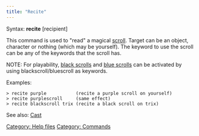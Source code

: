 ```yaml
---
title: "Recite"
---
```


Syntax: **recite** <scroll> \[recipient\]

This command is used to "read" a magical [scroll](scroll "wikilink").
Target can be an object, character or nothing (which may be yourself).
The keyword to use the scroll can be any of the keywords that the scroll
has.

NOTE: For playability, [black scrolls](black_scroll "wikilink") and
[blue scrolls](blue_scroll "wikilink") can be activated by using
blackscroll/bluescroll as keywords.

Examples:

`> recite purple           (recite a purple scroll on yourself)`
`> recite purplescroll     (same effect)`
`> recite blackscroll trix (recite a black scroll on trix)`

See also: [Cast](Cast "wikilink")

[Category: Help files](Category:_Help_files "wikilink") [Category:
Commands](Category:_Commands "wikilink")